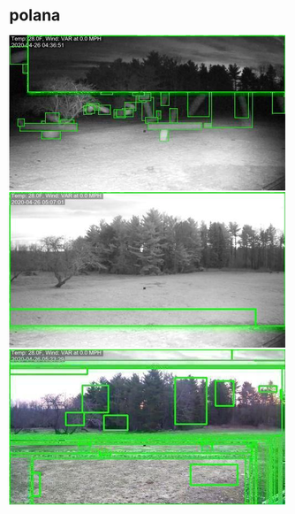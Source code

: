 # polana
![20200426-040636-043641](in/20200426/20200426-040636-043641_0_.jpg)
![20200426-043646-050651](in/20200426/20200426-043646-050651_0_.jpg)
![20200426-050656-053701](in/20200426/20200426-050656-053701_0_.jpg)
